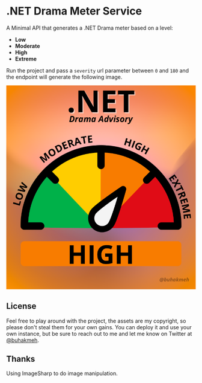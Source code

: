 # .NET Drama Meter Service

A Minimal API that generates a .NET Drama meter based on a level:

- **Low**
- **Moderate**
- **High**
- **Extreme**

Run the project and pass a `severity` url parameter between `0` and `180` and the endpoint will generate the following image.

![img.png](img.png)

## License

Feel free to play around with the project, the assets are my copyright, so please don't steal them for your own gains. You can deploy it and use your own instance, but be sure to reach out to me and let me know on Twitter at [@buhakmeh](https://twitter.com/buhakmeh).

## Thanks

Using ImageSharp to do image manipulation.